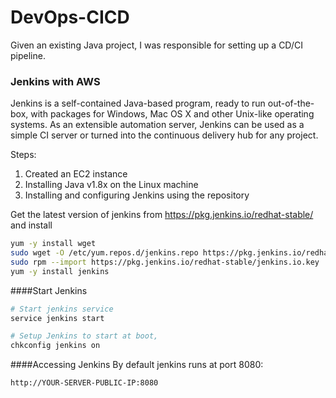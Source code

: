 # DevOps-CICD

Given an existing Java project, I was responsible for setting up a CD/CI pipeline. 



### Jenkins with AWS

Jenkins is a self-contained Java-based program, ready to run out-of-the-box, with packages for Windows, Mac OS X and other Unix-like operating systems. As an extensible automation server, Jenkins can be used as a simple CI server or turned into the continuous delivery hub for any project.

Steps:
1) Created an EC2 instance
2) Installing Java v1.8x on the Linux machine
3) Installing and configuring Jenkins using the repository


Get the latest version of jenkins from https://pkg.jenkins.io/redhat-stable/ and install
```bash
yum -y install wget
sudo wget -O /etc/yum.repos.d/jenkins.repo https://pkg.jenkins.io/redhat-stable/jenkins.repo
sudo rpm --import https://pkg.jenkins.io/redhat-stable/jenkins.io.key
yum -y install jenkins
```
####Start Jenkins
```bash
# Start jenkins service
service jenkins start

# Setup Jenkins to start at boot,
chkconfig jenkins on
```
####Accessing Jenkins
By default jenkins runs at port 8080:
```bash
http://YOUR-SERVER-PUBLIC-IP:8080
```

